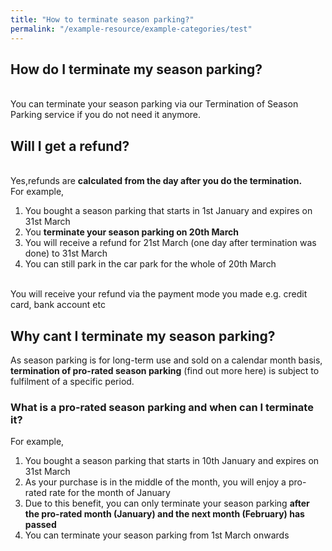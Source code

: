 ```yaml
---
title: "How to terminate season parking?"
permalink: "/example-resource/example-categories/test"
---
```


## How do I terminate my season parking?
<br>You can terminate your season parking via our Termination of Season Parking service if you do not need it anymore.

## Will I get a refund?
<br>Yes,refunds are **calculated from the day after you do the termination.** 
<br>For example, 
1. You bought a season parking that starts in 1st January and expires on 31st March
2. You **terminate your season parking on 20th March**
3. You will receive a refund for 21st March (one day after termination was done) to 31st March
4. You can still park in the car park for the whole of 20th March

<br>You will receive your refund via the payment mode you made e.g. credit card, bank account etc

## Why cant I terminate my season parking?
As season parking is for long-term use and sold on a calendar month basis, **termination of pro-rated season parking** (find out more here) is subject to fulfilment of a specific period.
### What is a pro-rated season parking and when can I terminate it?
For example,
1. You bought a season parking that starts in 10th January and expires on 31st March
2. As your purchase is in the middle of the month, you will enjoy a pro-rated rate for the month of January
3. Due to this benefit, you can only terminate your season parking **after the pro-rated month (January) and the next month (February) has passed**
4. You can terminate your season parking from 1st March onwards
